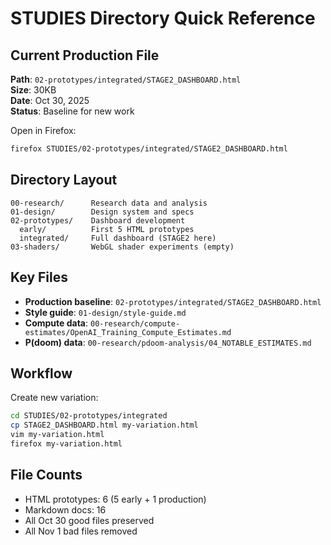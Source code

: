 # STUDIES Directory Quick Reference

## Current Production File

**Path**: `02-prototypes/integrated/STAGE2_DASHBOARD.html`  
**Size**: 30KB  
**Date**: Oct 30, 2025  
**Status**: Baseline for new work

Open in Firefox:
```bash
firefox STUDIES/02-prototypes/integrated/STAGE2_DASHBOARD.html
```

## Directory Layout

```
00-research/      Research data and analysis
01-design/        Design system and specs
02-prototypes/    Dashboard development
  early/          First 5 HTML prototypes
  integrated/     Full dashboard (STAGE2 here)
03-shaders/       WebGL shader experiments (empty)
```

## Key Files

- **Production baseline**: `02-prototypes/integrated/STAGE2_DASHBOARD.html`
- **Style guide**: `01-design/style-guide.md`
- **Compute data**: `00-research/compute-estimates/OpenAI_Training_Compute_Estimates.md`
- **P(doom) data**: `00-research/pdoom-analysis/04_NOTABLE_ESTIMATES.md`

## Workflow

Create new variation:
```bash
cd STUDIES/02-prototypes/integrated
cp STAGE2_DASHBOARD.html my-variation.html
vim my-variation.html
firefox my-variation.html
```

## File Counts

- HTML prototypes: 6 (5 early + 1 production)
- Markdown docs: 16
- All Oct 30 good files preserved
- All Nov 1 bad files removed
